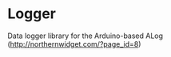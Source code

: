 Logger
======

Data logger library for the Arduino-based ALog (http://northernwidget.com/?page_id=8)
